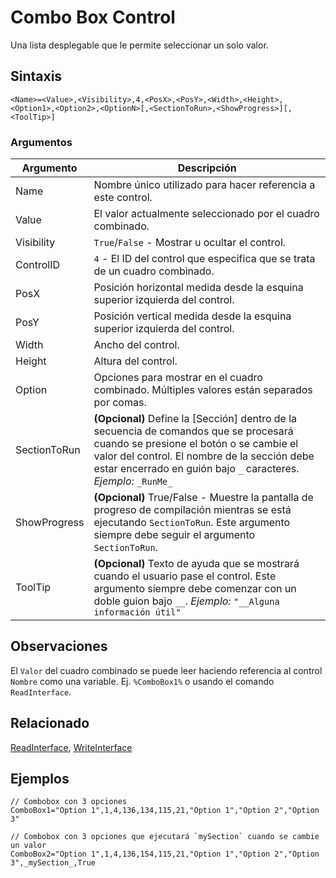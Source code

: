 # Combo Box Control

Una lista desplegable que le permite seleccionar un solo valor.

## Sintaxis

```pebakery
<Name>=<Value>,<Visibility>,4,<PosX>,<PosY>,<Width>,<Height>,<Option1>,<Option2>,<OptionN>[,<SectionToRun>,<ShowProgress>][,<ToolTip>]
```

### Argumentos

| Argumento | Descripción |
| --- | --- |
| Name | Nombre único utilizado para hacer referencia a este control. |
| Value | El valor actualmente seleccionado por el cuadro combinado. |
| Visibility | `True`/`False` - Mostrar u ocultar el control. |
| ControlID | `4` - El ID del control que especifica que se trata de un cuadro combinado. |
| PosX | Posición horizontal medida desde la esquina superior izquierda del control. |
| PosY | Posición vertical medida desde la esquina superior izquierda del control. |
| Width | Ancho del control. |
| Height | Altura del control. |
| Option | Opciones para mostrar en el cuadro combinado. Múltiples valores están separados por comas. |
| SectionToRun | **(Opcional)** Define la [Sección] dentro de la secuencia de comandos que se procesará cuando se presione el botón o se cambie el valor del control. El nombre de la sección debe estar encerrado en guión bajo `_` caracteres. *Ejemplo:* `_RunMe_` |
| ShowProgress | **(Opcional)** True/False - Muestre la pantalla de progreso de compilación mientras se está ejecutando `SectionToRun`. Este argumento siempre debe seguir el argumento `SectionToRun`. |
| ToolTip | **(Opcional)** Texto de ayuda que se mostrará cuando el usuario pase el control. Este argumento siempre debe comenzar con un doble guion bajo `__`. *Ejemplo:* `"__Alguna información útil"` |

## Observaciones

El `Valor` del cuadro combinado se puede leer haciendo referencia al control `Nombre` como una variable. Ej. `%ComboBox1%` o usando el comando `ReadInterface`.

## Relacionado

[ReadInterface](/Commands/Interface/ReadInterface.md), [WriteInterface](/Commands/Interface/WriteInterface.md)

## Ejemplos

```pebakery
// Combobox con 3 opciones
ComboBox1="Option 1",1,4,136,134,115,21,"Option 1","Option 2","Option 3"

// Combobox con 3 opciones que ejecutará `mySection` cuando se cambie un valor
ComboBox2="Option 1",1,4,136,154,115,21,"Option 1","Option 2","Option 3",_mySection_,True
```
